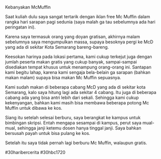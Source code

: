 Kebanyakan McMuffin

Saat kuliah dulu saya sangat tertarik dengan iklan free Mc Muffin dalam rangka hari sarapan pagi sedunia (saya malah ga tau sebelumnya ada hari peringatan ini). 

Karena saya termasuk orang yang doyan gratisan, akhirnya malam sebelumnya saya mengumpulkan massa, supaya besoknya pergi ke McD yang ada di sekitar Kota Semarang bareng-bareng.

Keesokan harinya pada lokasi pertama, kami cukup terkejut juga dengan jumlah peserta makan gratis yang cukup banyak, sampai-sampai disediakan tempat khusus untuk menampung orang-orang ini. Santapan kami begitu lahap, karena kami sengaja bela-belain ga sarapan (bahkan makan malam) supaya bisa makan Mc Muffin sepuasnya.

Kami sudah makan di beberapa cabang McD yang ada di sekitar kota Semarang, kalo saya hitung lagi ada sekitar 4 cabang. Itu juga di beberapa cabang ada yang bisa antri lebih dari sekali. Sehingga kami cukup kekenyangan, bahkan kami masih bisa membawa beberapa potong Mc Muffin untuk dibawa ke kos.

Siang itu setelah selesai berburu, saya berangkat ke kampus untuk bimbingan skripsi. Entah mengapa sesampai di kampus, perut saya mual-mual, sehingga janji ketemu dosen hanya tinggal janji. Saya bahkan bersusah payah untuk bisa pulang ke kos. 

Setelah itu saya tidak pernah lagi berburu Mc Muffin, walaupun gratis.

#30haribercerita #30hbc1720



